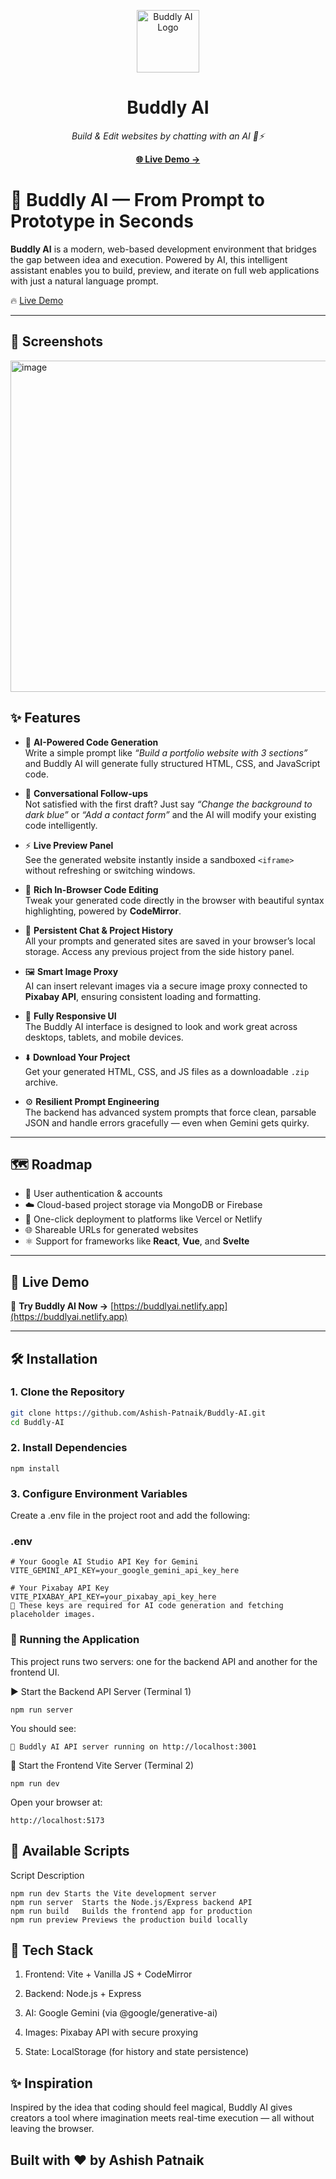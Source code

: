 <p align="center">
  <img width="100" height="100" alt="Buddly AI Logo" src="https://github.com/user-attachments/assets/89a8f4e2-f8af-4a1c-863d-5e0bce7b77ad" />
</p>

<h1 align="center">Buddly AI</h1>
<p align="center"><em>Build & Edit websites by chatting with an AI 🤖⚡</em></p>

<p align="center">
  <a href="https://buddlyai.netlify.app"><strong>🌐 Live Demo →</strong></a>
</p>


# 🌟 Buddly AI — From Prompt to Prototype in Seconds

**Buddly AI** is a modern, web-based development environment that bridges the gap between idea and execution. Powered by AI, this intelligent assistant enables you to build, preview, and iterate on full web applications with just a natural language prompt.

🔥 [Live Demo](https://buddlyai.netlify.app/)

---

## 📸 Screenshots
<img width="1360" height="530" alt="image" src="https://github.com/user-attachments/assets/e57e0d31-8132-4b53-a63a-07c86f6ca482" />



## ✨ Features

- 🤖 **AI-Powered Code Generation**  
  Write a simple prompt like _“Build a portfolio website with 3 sections”_ and Buddly AI will generate fully structured HTML, CSS, and JavaScript code.

- 💬 **Conversational Follow-ups**  
  Not satisfied with the first draft? Just say _“Change the background to dark blue”_ or _“Add a contact form”_ and the AI will modify your existing code intelligently.

- ⚡ **Live Preview Panel**  
  See the generated website instantly inside a sandboxed `<iframe>` without refreshing or switching windows.

- 📝 **Rich In-Browser Code Editing**  
  Tweak your generated code directly in the browser with beautiful syntax highlighting, powered by **CodeMirror**.

- 💾 **Persistent Chat & Project History**  
  All your prompts and generated sites are saved in your browser’s local storage. Access any previous project from the side history panel.

- 🖼️ **Smart Image Proxy**  
  AI can insert relevant images via a secure image proxy connected to **Pixabay API**, ensuring consistent loading and formatting.

- 📱 **Fully Responsive UI**  
  The Buddly AI interface is designed to look and work great across desktops, tablets, and mobile devices.

- ⬇️ **Download Your Project**  
  Get your generated HTML, CSS, and JS files as a downloadable `.zip` archive.

- ⚙️ **Resilient Prompt Engineering**  
  The backend has advanced system prompts that force clean, parsable JSON and handle errors gracefully — even when Gemini gets quirky.

---

## 🗺️ Roadmap

- 🔐 User authentication & accounts
- ☁️ Cloud-based project storage via MongoDB or Firebase
- 🚀 One-click deployment to platforms like Vercel or Netlify
- 🌐 Shareable URLs for generated websites
- ⚛️ Support for frameworks like **React**, **Vue**, and **Svelte**

---

## 🚀 Live Demo

🔗 **Try Buddly AI Now →** [https://buddlyai.netlify.app](https://buddlyai.netlify.app)

---

## 🛠️ Installation

### 1. Clone the Repository

```bash
git clone https://github.com/Ashish-Patnaik/Buddly-AI.git
cd Buddly-AI
```

### 2. Install Dependencies
```
npm install
```
### 3. Configure Environment Variables
Create a .env file in the project root and add the following:

### .env
```
# Your Google AI Studio API Key for Gemini
VITE_GEMINI_API_KEY=your_google_gemini_api_key_here

# Your Pixabay API Key
VITE_PIXABAY_API_KEY=your_pixabay_api_key_here
🔐 These keys are required for AI code generation and fetching placeholder images.
```

### 🧪 Running the Application
This project runs two servers: one for the backend API and another for the frontend UI.

▶️ Start the Backend API Server (Terminal 1)
```
npm run server
```
You should see:
```
🤖 Buddly AI API server running on http://localhost:3001
```

🧭 Start the Frontend Vite Server (Terminal 2)
```
npm run dev
```
Open your browser at:
```
http://localhost:5173
```

## 🔧 Available Scripts
Script	Description
```
npm run dev	Starts the Vite development server
npm run server	Starts the Node.js/Express backend API
npm run build	Builds the frontend app for production
npm run preview	Previews the production build locally
```

## 📁 Tech Stack
1. Frontend: Vite + Vanilla JS + CodeMirror

2. Backend: Node.js + Express

3. AI: Google Gemini (via @google/generative-ai)

4. Images: Pixabay API with secure proxying

5. State: LocalStorage (for history and state persistence)


## ✨ Inspiration
Inspired by the idea that coding should feel magical, Buddly AI gives creators a tool where imagination meets real-time execution — all without leaving the browser.

Built with ❤️ by Ashish Patnaik
---
